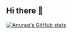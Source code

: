 ## Hi there 👋


[![Anurag's GitHub stats](https://github-readme-stats.vercel.app/api?username=CHHerndon)](https://github.com/anuraghazra/github-readme-stats)
